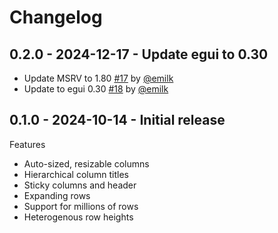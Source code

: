 # Changelog


## 0.2.0 - 2024-12-17 - Update egui to 0.30
* Update MSRV to 1.80 [#17](https://github.com/rerun-io/egui_table/pull/17) by [@emilk](https://github.com/emilk)
* Update to egui 0.30 [#18](https://github.com/rerun-io/egui_table/pull/18) by [@emilk](https://github.com/emilk)


## 0.1.0 - 2024-10-14 - Initial release
Features
* Auto-sized, resizable columns
* Hierarchical column titles
* Sticky columns and header
* Expanding rows
* Support for millions of rows
* Heterogenous row heights
